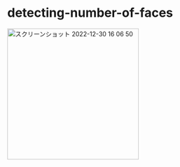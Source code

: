 # detecting-number-of-faces

<img width="300" alt="スクリーンショット 2022-12-30 16 06 50" src="https://user-images.githubusercontent.com/47273077/210043909-9e184996-869b-4314-80da-ad27beb0dbbb.gif">
